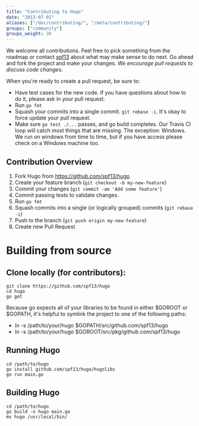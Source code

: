 ```yaml
---
title: "Contributing to Hugo"
date: "2013-07-01"
aliases: ["/doc/contributing/", "/meta/contributing/"]
groups: ["community"]
groups_weight: 30
---
```


We welcome all contributions. Feel free to pick something from the roadmap
or contact [spf13](http://spf13.com) about what may make sense
to do next. Go ahead and fork the project and make your changes.  *We encourage pull requests to discuss code changes.*

When you're ready to create a pull request, be sure to:

  * Have test cases for the new code.  If you have questions about how to do it, please ask in your pull request.
  * Run `go fmt`
  * Squash your commits into a single commit.  `git rebase -i`.  It's okay to force update your pull request.
  * Make sure `go test ./...` passes, and go build completes.  Our Travis CI loop will catch most things that are missing.  The exception: Windows.  We run on windows from time to time, but if you have access please check on a Windows machine too.

## Contribution Overview

1. Fork Hugo from https://github.com/spf13/hugo
2. Create your feature branch (`git checkout -b my-new-feature`)
3. Commit your changes (`git commit -am 'Add some feature'`)
4. Commit passing tests to validate changes.
5. Run `go fmt`
6. Squash commits into a single (or logically grouped) commits (`git rebase -i`)
7. Push to the branch (`git push origin my-new-feature`)
8. Create new Pull Request


# Building from source

## Clone locally (for contributors):

    git clone https://github.com/spf13/hugo
    cd hugo
    go get

Because go expects all of your libraries to be found in either
$GOROOT or $GOPATH, it's helpful to symlink the project to one
of the following paths:

 * ln -s /path/to/your/hugo $GOPATH/src/github.com/spf13/hugo
 * ln -s /path/to/your/hugo $GOROOT/src/pkg/github.com/spf13/hugo

## Running Hugo

    cd /path/to/hugo
    go install github.com/spf13/hugo/hugolibs
    go run main.go

## Building Hugo

    cd /path/to/hugo
    go build -o hugo main.go
    mv hugo /usr/local/bin/

